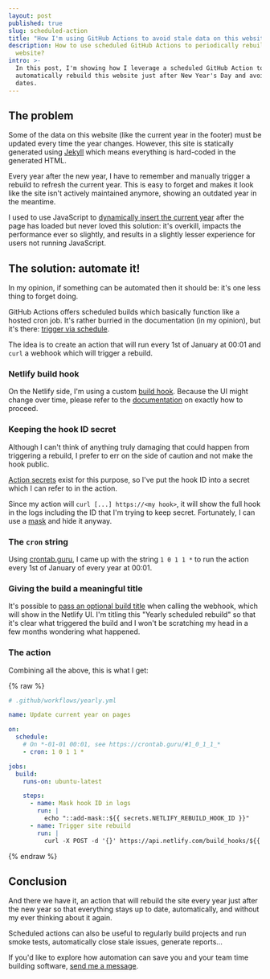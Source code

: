 ```yaml
---
layout: post
published: true
slug: scheduled-action
title: "How I'm using GitHub Actions to avoid stale data on this website"
description: How to use scheduled GitHub Actions to periodically rebuild this
  website?
intro: >-
  In this post, I'm showing how I leverage a scheduled GitHub Action to
  automatically rebuild this website just after New Year's Day and avoid stale
  dates.
---
```


## The problem

Some of the data on this website (like the current year in the footer) must be
updated every time the year changes. However, this site is statically generated
using [Jekyll](https://jekyllrb.com/) which means everything is hard-coded in
the generated HTML.

Every year after the new year, I have to remember and manually trigger a
rebuild to refresh the current year. This is easy to forget and makes it look
like the site isn't actively maintained anymore, showing an outdated year in
the meantime.

I used to use JavaScript to [dynamically insert the current
year](https://github.com/coaxial/hello/blob/2e31b520c486f577719f69fed1bced99f3552e65/_includes/footer.html#L4)
after the page has loaded but never loved this solution: it's overkill, impacts
the performance ever so slightly, and results in a slightly lesser experience
for users not running JavaScript.

## The solution: automate it!

In my opinion, if something can be automated then it should be: it's one less
thing to forget doing.

GitHub Actions offers scheduled builds which basically function like a hosted
cron job. It's rather burried in the documentation (in my opinion), but it's
there: [trigger via
schedule](https://docs.github.com/en/actions/using-workflows/events-that-trigger-workflows#schedule).

The idea is to create an action that will run every 1st of January at 00:01 and
`curl` a webhook which will trigger a rebuild.

### Netlify build hook

On the Netlify side, I'm using a custom [build
hook](https://docs.netlify.com/configure-builds/build-hooks/). Because the UI
might change over time, please refer to the [documentation](https://docs.netlify.com/configure-builds/build-hooks/) on exactly how to
proceed.

### Keeping the hook ID secret

Although I can't think of anything truly damaging that could happen from
triggering a rebuild, I prefer to err on the side of caution and not make the
hook public.

[Action
secrets](https://docs.github.com/en/actions/security-guides/encrypted-secrets)
exist for this purpose, so I've put the hook ID into a secret
which I can refer to in the action.

Since my action will `curl [...] https://<my hook>`, it will show the full hook
in the logs including the ID that I'm trying to keep secret. Fortunately, I can
use a
[mask](https://docs.github.com/en/actions/using-workflows/workflow-commands-for-github-actions#masking-a-value-in-a-log)
and hide it anyway.

### The `cron` string

Using [crontab.guru](https://crontab.guru/#1_0_1_1_*), I came up with the
string `1 0 1 1 *` to run the action every 1st of January of every year at
00:01.

### Giving the build a meaningful title

It's possible to [pass an optional build
title](https://docs.netlify.com/configure-builds/build-hooks/#parameters) when
calling the webhook, which will show in the Netlify UI. I'm titling this
"Yearly scheduled rebuild" so that it's clear what triggered the build and I
won't be scratching my head in a few months wondering what happened.

### The action

Combining all the above, this is what I get:

{% raw %}

```yaml
# .github/workflows/yearly.yml

name: Update current year on pages

on:
  schedule:
    # On *-01-01 00:01, see https://crontab.guru/#1_0_1_1_*
    - cron: 1 0 1 1 *

jobs:
  build:
    runs-on: ubuntu-latest

    steps:
      - name: Mask hook ID in logs
        run: |
          echo "::add-mask::${{ secrets.NETLIFY_REBUILD_HOOK_ID }}"
      - name: Trigger site rebuild
        run: |
          curl -X POST -d '{}' https://api.netlify.com/build_hooks/${{ secrets.NETLIFY_REBUILD_HOOK_ID }}?trigger_title=Yearly+scheduled+rebuild
```

{% endraw %}

## Conclusion

And there we have it, an action that will rebuild the site every year just
after the new year so that everything stays up to date, automatically, and
without my ever thinking about it again.

Scheduled actions can also be useful to regularly build projects and run smoke
tests, automatically close stale issues, generate reports...

If you'd like to explore how automation can save you and your team time
building software, [send me a message](/say_hi).
